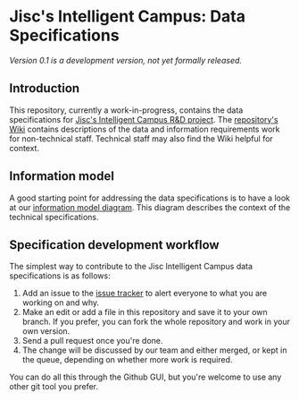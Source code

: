 # Jisc's Intelligent Campus: Data Specifications

_Version 0.1 is a development version, not yet formally released._

## Introduction
This repository, currently a work-in-progress, contains the data specifications for [Jisc's Intelligent Campus R&D project](https://www.jisc.ac.uk/rd/projects/intelligent-campus). The [repository's Wiki](https://github.com/Cetis/intelligent-campus/wiki) contains descriptions of the data and information requirements work for non-technical staff. Technical staff may also find the Wiki helpful for context.

## Information model

A good starting point for addressing the data specifications is to have a look at our [information model diagram](https://github.com/Cetis/intelligent-campus/blob/master/InformationModel.png). This diagram describes the context of the technical specifications.

## Specification development workflow
The simplest way to contribute to the Jisc Intelligent Campus data specifications is as follows:

1. Add an issue to the [issue tracker](https://github.com/Cetis/intelligent-campus/issues) to alert everyone to what you are working on and why.
2. Make an edit or add a file in this repository and save it to your own branch. If you prefer, you can fork the whole repository and work in your own version.
3. Send a pull request once you're done.
4. The change will be discussed by our team and either merged, or kept in the queue, depending on whether more work is required.

You can do all this through the Github GUI, but you're welcome to use any other git tool you prefer.

